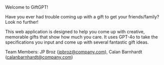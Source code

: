 Welcome to GiftGPT! 

Have you ever had trouble coming up with a gift to get your friends/family? Look no further! 

This web application is designed to help you come up with creative, memorable gifts that show how much you care. It uses GPT-4o to take the specifications you input and come up with several fantastic gift ideas.

Team Members: JP Broz (jpbroz@company.com), Calan Barnhardt (calanbarnhardt@company.com)
